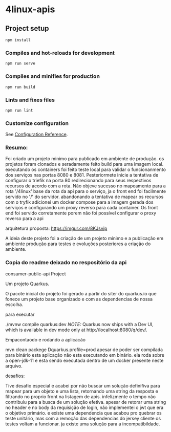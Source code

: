 # 4linux-apis

## Project setup
```
npm install
```

### Compiles and hot-reloads for development
```
npm run serve
```

### Compiles and minifies for production
```
npm run build
```

### Lints and fixes files
```
npm run lint
```

### Customize configuration
See [Configuration Reference](https://cli.vuejs.org/config/).

### Resumo:

Foi criado um projeto minimo para publicado em ambiente de produção. 
os projetos foram clonados e seradamente feito build para uma imagem local. executando os containers foi feito teste local para validar o funcionanmento dos serviços nas portas 8080 e 8081.
Pesteriormete inicie a tentativa de configurar o triefik na porta 80 redirecionando para seus respectivos recursos de acordo com a rota. Não objeve sucesso no mapeamento para a rota '/4linux' base da rota da api para o serviço, ja o front end foi facilmente servido no '/' do servidor.
abandonando a tentativa de mapear os recursos com o tryfik adicionei um docker compose para a imagem gerada dos serviços e configurando um proxy reverso para cada container. Os front end foi servido corretamente porem não foi possível configurar o proxy reverso para a api

arquitetura proposta:
https://imgur.com/8KJsvip

A ideia deste projeto foi a criação de um projeto minimo e a publicação em ambiente produção para testes e evoluções posteriores a criação do ambiente.




### Copia do readme deixado no respositório da api

consumer-public-api Project

Um projeto Quarkus.

O pacote inicial do projeto foi gerado a partir do siter do quarkus.io que fonece um projeto base organizado e com as dependencias de nossa escolha.

para executar

./mvnw compile quarkus:dev
_NOTE:_ Quarkus now ships with a Dev UI, which is available in dev mode only at http://localhost:8080/q/dev/.

Empacontaodo e rodando a aplicacão

mvn clean packege Dquarkus.profile=prod
apesar de poder ser compilada para binário esta aplicação não esta executando em binário. ela roda sobre a open-jdk-11 e esta sendo executada dentro de um docker presente neste arquivo.

desafios:

Tive desafio especial e acabei por não buscar um solução definifiva para mapear para um objeto e uma lista, retornando uma string da resposta e filtrando no proprio front na listagem de apis. infelizmente o tempo não contribuiu para a busca de um solução efetiva. apesar de retorar uma string no header e no body da requisição de login, não implementei o jwt que era o objetivo primário. e existe uma dependencia que acabou pro quebrar os teste unitário, mas com a remoção das dependencias do jersey cliente os testes voltam a funcionar. ja existe uma solução para a incompatibildade.